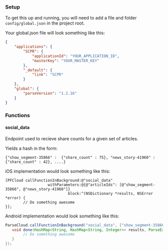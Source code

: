 ### Setup
To get this up and running, you will need to add a file and folder `config/global.json` in the project root.

Your global.json file will look something like this: 
```json
{
    "applications": {
        "SCPR": {
            "applicationId": "YOUR_APPLICATION_ID", 
            "masterKey": "YOUR_MASTER_KEY"
        }, 
        "_default": {
            "link": "SCPR"
        }
    }, 
    "global": {
        "parseVersion": "1.2.16"
    }
}
```


### Functions
#### social_data
Endpoint used to recieve share counts for a given set of articles.


Yields a hash in the form:

    {"show_segment-35866" :  {"share_count" : 75}, "news_story-41960" : {"share_count" : 42}, ....}

iOS implementation would look something like this:
```objc
[PFCloud callFunctionInBackground:@"social_data"
                   withParameters:@{@"articleIds": [@"show_segment-35866", @"news_story-41960"]}
                            block:^(NSDictionary *results, NSError *error) {
        // Do something awesome
}];
```

Android implementation would look something like this:
```java
ParseCloud.callFunctionInBackground("social_data", ["show_segment-35866", "news_story-41960"], new FunctionCallback<Object>() {
   void done(HashMap<String, HashMap<String, Integer>> results, ParseException e) {
        // Do something awesome
   }
});
```
